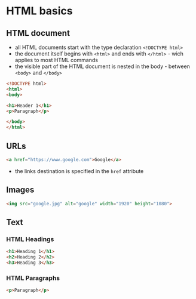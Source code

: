 # HTML basics

## HTML document
- all HTML documents start with the type declaration `<!DOCTYPE html>`
- the document itself begins with `<html>` and ends with `</html>` - wich applies to most HTML commands
- the visible part of the HTML document is nested in the body - between `<body>` and `</body>`

```html
<!DOCTYPE html>
<html>
<body>

<h1>Header 1</h1>
<p>Paragraph</p>

</body>
</html>
```

## URLs
```html
<a href="https://www.google.com">Google</a>
```
- the links destination is specified in the `href` attribute

## Images
```html
<img src="google.jpg" alt="google" width="1920" height="1080">
```

## Text

### HTML Headings
```html
<h1>Heading 1</h1>
<h2>Heading 2</h2>
<h3>Heading 3</h3>
```

### HTML Paragraphs
```html
<p>Paragraph</p>
```
